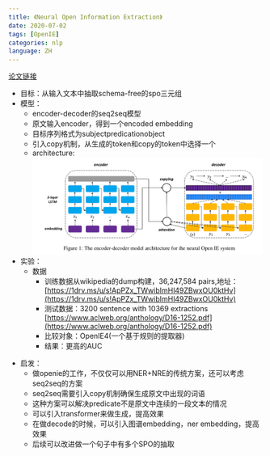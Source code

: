 ```yaml
---
title: 《Neural Open Information Extraction》
date: 2020-07-02
tags: [OpenIE]
categories: nlp
language: ZH
---
```


[论文链接](https://arxiv.org/pdf/1805.04270.pdf)

- 目标：从输入文本中抽取schema-free的spo三元组
- 模型：
    - encoder-decoder的seq2seq模型
    - 原文输入encoder，得到一个encoded embedding
    - 目标序列格式为<arg1>subject</arg1><rel>predication</rel><arg2>object</arg2>
    - 引入copy机制，从生成的token和copy的token中选择一个
    - architecture:![architecture](/images/neural_openie.png)
- 实验：
    - 数据
        - 训练数据从wikipedia的dump构建，36,247,584 pairs,地址：[https://1drv.ms/u/s!ApPZx_TWwibImHl49ZBwxOU0ktHv](https://1drv.ms/u/s!ApPZx_TWwibImHl49ZBwxOU0ktHv)
        - 测试数据：3200 sentence with 10369 extractions [https://www.aclweb.org/anthology/D16-1252.pdf](https://www.aclweb.org/anthology/D16-1252.pdf)
        - 比较对象：OpenIE4(一个基于规则的提取器)
        - 结果：更高的AUC
<!--more-->
- 启发：
    - 做openie的工作，不仅仅可以用NER+NRE的传统方案，还可以考虑seq2seq的方案
    - seq2seq需要引入copy机制确保生成原文中出现的词语
    - 这种方案可以解决predicate不是原文中连续的一段文本的情况
    - 可以引入transformer来做生成，提高效果
    - 在做decode的时候，可以引入图谱embedding，ner embedding，提高效果
    - 后续可以改进做一个句子中有多个SPO的抽取
